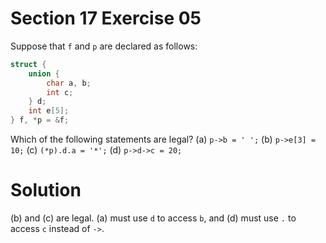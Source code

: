 # Section 17 Exercise 05

Suppose that `f` and `p` are declared as follows:
```c
struct {
    union {
        char a, b;
        int c;
    } d;
    int e[5];
} f, *p = &f;
```
Which of the following statements are legal?
(a) `p->b = ' ';`
(b) `p->e[3] = 10;`
(c) `(*p).d.a = '*';`
(d) `p->d->c = 20;`


# Solution

(b) and (c) are legal. (a) must use `d` to access `b`, and (d) must use `.` to access `c` instead of `->`.


